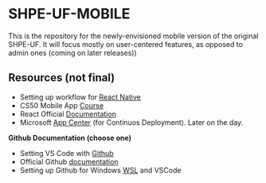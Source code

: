 # SHPE-UF-MOBILE
This is the repository for the newly-envisioned mobile version of the original SHPE-UF. It will focus mostly on user-centered features, as opposed to admin ones (coming on later releases))

## Resources (not final)
- Setting up workflow for [React Native](https://medium.com/react-native-training/how-i-set-up-my-react-native-projects-bd30284e4512)
- CS50 Mobile App [Course](https://courses.edx.org/courses/course-v1:HarvardX+CS50M+Mobile/1fce05f1372540988dd5c24d1bf03a7e/)
- React Official [Documentation](https://reactnative.dev/)
- Microsoft [App Center](https://docs.github.com/en/github/getting-started-with-github/set-up-git#setting-up-git) (for Continuos Deployment). Later on the day.

**Github Documentation (choose one)**
- Setting VS Code with [Github](https://code.visualstudio.com/docs/editor/github)
- Official Github [documentation](https://docs.github.com/en/github/getting-started-with-github/set-up-git#setting-up-git)
- Setting up Github for Windows [WSL](https://docs.microsoft.com/en-us/windows/wsl/tutorials/wsl-git) and VSCode
